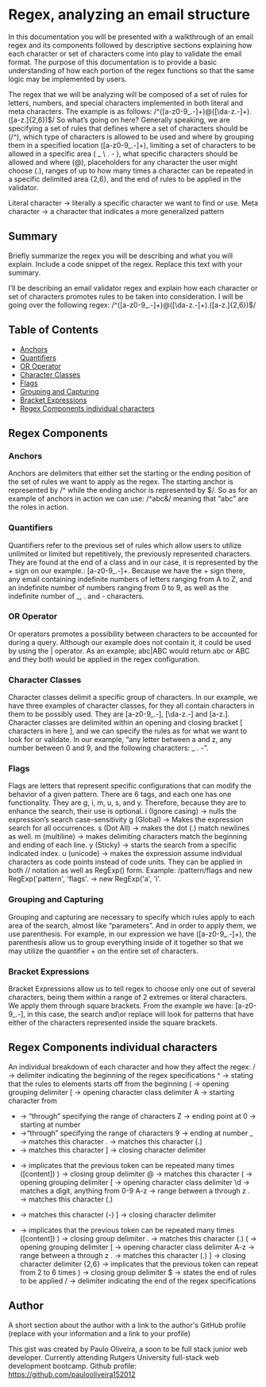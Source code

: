 # Regex, analyzing an email structure 

In this documentation you will be presented with a walkthrough of an email regex and its components followed by descriptive sections explaining how each character or set of characters come into play to validate the email format. The purpose of this documentation is to provide a basic understanding of how each portion of the regex functions so that the same logic may be implemented by users. 

The regex that we will be analyzing will be composed of a set of rules for letters, numbers, and special characters implemented in both literal and meta characters. The example is as follows:
/^([a-z0-9_\.-]+)@([\da-z\.-]+)\.([a-z\.]{2,6})$/
So what’s going on here? Generally speaking, we are specifying a set of rules that defines where a set of characters should be (/^), which type of characters is allowed to be used and where by grouping them in a specified location ([a-z0-9_\.-]+), limiting a set of characters to be allowed in a specific area ( _ \ . - ), what specific characters should be allowed and where (@), placeholders for any character the user might choose (.), ranges of up to how many times a character can be repeated in a specific delimited area {2,6}, and the end of rules to be applied in the validator.

Literal character → literally a specific character we want to find or use.
Meta character → a character that indicates a more generalized pattern


## Summary

Briefly summarize the regex you will be describing and what you will explain. Include a code snippet of the regex. Replace this text with your summary.

I’ll be describing an email validator regex and explain how each character or set of characters promotes rules to be taken into consideration. I will be going over the following regex: /^([a-z0-9_\.-]+)@([\da-z\.-]+)\.([a-z\.]{2,6})$/



## Table of Contents
- [Anchors](#anchors)
- [Quantifiers](#quantifiers)
- [OR Operator](#or-operator)
- [Character Classes](#character-classes)
- [Flags](#flags)
- [Grouping and Capturing](#grouping-and-capturing)
- [Bracket Expressions](#bracket-expressions)
- [Regex Components individual characters](#Regex-Components-individual-characters)

## Regex Components

### Anchors
Anchors are delimiters that either set the starting or the ending  position of the set of rules we  want to apply as the regex. The starting anchor is represented by /^ while the ending anchor is represented by $/. So as for an example of anchors in action we can use: /^abc&/ meaning that “abc” are the roles in action.

### Quantifiers
Quantifiers refer to the previous set of rules which allow users to utilize unlimited or limited but repetitively,  the previously represented characters. They are found at the end of a class and in our case, it is represented by the + sign on our example.:
[a-z0-9_\.-]+. Because we have the + sign there, any email containing indefinite numbers of letters ranging from A to Z, and an indefinite number of numbers ranging from 0 to 9, as well as the indefinite number of _, . and - characters.

### OR Operator
Or operators promotes a possibility between characters to be accounted for during a query. Although our example does not contain it, it could be used by using the | operator. As an example; abc|ABC would return abc or ABC and they both would be applied in the regex configuration.

### Character Classes
Character classes delimit a specific group of characters. In our example, we have three examples of  character classes, for they all contain characters in them to be possibly used. They are [a-z0-9_\.-], [\da-z\.-] and [a-z\.]. Character classes are delimited within an opening and closing bracket [ characters in here ], and we can specify the rules as for what we want to look for or validate. In our example, “any letter between a and z, any number between 0 and 9, and the following characters: _ . -”.

### Flags
Flags are letters that represent specific configurations that can modify the behavior of a given pattern. There are 6 tags, and each one has one functionality. They are g, i, m, u, s, and y. Therefore, because they are to enhance the search, their use is optional. 
i (Ignore casing) → nulls the expression’s search case-sensitivity
g (Global) → Makes the expression search for all occurrences.
s (Dot All) → makes the dot (.) match newlines as well.
m (multiline) → makes delimiting characters match the beginning and ending of each line.
y (Sticky) → starts the search from a specific indicated index.
u (unicode) → makes the expression assume individual characters as code points instead of code units. They can be applied in both // notation as well as RegExp() form. Example: /pattern/flags and new RegExp('pattern', 'flags'. → new RegExp('a', 'i'.

### Grouping and Capturing
Grouping and capturing are necessary to specify which rules apply to each area of the search, almost like “parameters”. And in order to apply them, we use parenthesis. For example, in our expression we have ([a-z0-9_\.-]+), the parenthesis allow us to group everything inside of it together so that we may utilize the quantifier + on the entire set of characters.

### Bracket Expressions
Bracket Expressions allow us to tell regex to choose only one out of several characters, being them within a range of 2 extremes or literal characters. We apply them through square brackets. From the example we have:  [a-z0-9_\.-], in this case, the search and\or replace will look for patterns that have either of the characters represented inside the square brackets.


## Regex Components individual characters
An individual breakdown of each character and how they affect the regex:
/ → delimiter indicating the beginning of the regex specifications
^ → stating that the rules to elements starts off from the beginning
( → opening grouping delimiter 
[ → opening character class delimiter
A → starting character from
- → “through” specifying the range of characters
Z → ending point at
0 → starting at number
- →“through” specifying the range of characters
9 → ending at number
_ → matches this character
\. → matches this character (.)
- → matches this character
] → closing character delimiter
+ → implicates that the previous token can be repeated many times ([content])
) → closing group delimiter
@ → matches this character
( → opening grouping delimiter 
[ → opening character class delimiter
\d → matches a digit, anything from 0-9
A-z → range between a through z
\. → matches this character (.)
- → matches this character (-)
] → closing character delimiter
+ → implicates that the previous token can be repeated many times ([content])
) → closing group delimiter
\. → matches this character (.)
( → opening grouping delimiter 
[ → opening character class delimiter
A-z → range between a through z
\. → matches this character (.)
] → closing character delimiter
{2,6} → implicates that the previous token can repeat from 2 to 6 times
) → closing group delimiter
$ → states the end of rules to be applied
/ → delimiter indicating the end of the regex specifications


## Author

A short section about the author with a link to the author's GitHub profile (replace with your information and a link to your profile)

This gist was created by Paulo Oliveira, a soon to be full stack junior web developer. Currently attending Rutgers University full-stack web development bootcamp. Github profile: https://github.com/paulooliveira152012
